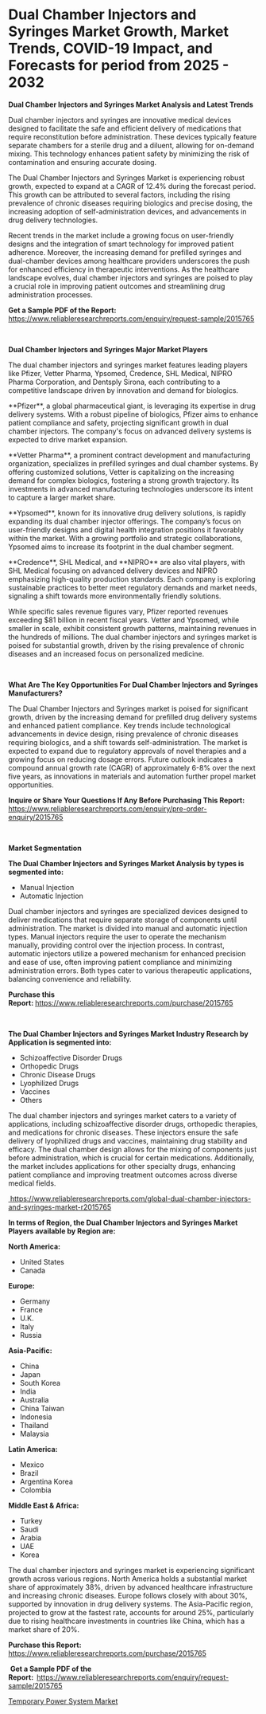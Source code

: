 <p><h1>Dual Chamber Injectors and Syringes Market Growth, Market Trends, COVID-19 Impact, and Forecasts for period from 2025 - 2032</h1></p><p><strong>Dual Chamber Injectors and Syringes Market Analysis and Latest Trends</strong></p>
<p><p>Dual chamber injectors and syringes are innovative medical devices designed to facilitate the safe and efficient delivery of medications that require reconstitution before administration. These devices typically feature separate chambers for a sterile drug and a diluent, allowing for on-demand mixing. This technology enhances patient safety by minimizing the risk of contamination and ensuring accurate dosing.</p><p>The Dual Chamber Injectors and Syringes Market is experiencing robust growth, expected to expand at a CAGR of 12.4% during the forecast period. This growth can be attributed to several factors, including the rising prevalence of chronic diseases requiring biologics and precise dosing, the increasing adoption of self-administration devices, and advancements in drug delivery technologies.</p><p>Recent trends in the market include a growing focus on user-friendly designs and the integration of smart technology for improved patient adherence. Moreover, the increasing demand for prefilled syringes and dual-chamber devices among healthcare providers underscores the push for enhanced efficiency in therapeutic interventions. As the healthcare landscape evolves, dual chamber injectors and syringes are poised to play a crucial role in improving patient outcomes and streamlining drug administration processes.</p></p>
<p><strong>Get a Sample PDF of the Report:&nbsp;</strong> <a href="https://www.reliableresearchreports.com/enquiry/request-sample/2015765?utm_campaign=2287&utm_medium=2&utm_source=Github&utm_content=ia&utm_term=29032025&utm_id=dual-chamber-injectors-and-syringes">https://www.reliableresearchreports.com/enquiry/request-sample/2015765</a></p>
<p>&nbsp;</p>
<p><strong>Dual Chamber Injectors and Syringes Major Market Players</strong></p>
<p><p>The dual chamber injectors and syringes market features leading players like Pfizer, Vetter Pharma, Ypsomed, Credence, SHL Medical, NIPRO Pharma Corporation, and Dentsply Sirona, each contributing to a competitive landscape driven by innovation and demand for biologics.</p><p>**Pfizer**, a global pharmaceutical giant, is leveraging its expertise in drug delivery systems. With a robust pipeline of biologics, Pfizer aims to enhance patient compliance and safety, projecting significant growth in dual chamber injectors. The company's focus on advanced delivery systems is expected to drive market expansion.</p><p>**Vetter Pharma**, a prominent contract development and manufacturing organization, specializes in prefilled syringes and dual chamber systems. By offering customized solutions, Vetter is capitalizing on the increasing demand for complex biologics, fostering a strong growth trajectory. Its investments in advanced manufacturing technologies underscore its intent to capture a larger market share.</p><p>**Ypsomed**, known for its innovative drug delivery solutions, is rapidly expanding its dual chamber injector offerings. The company’s focus on user-friendly designs and digital health integration positions it favorably within the market. With a growing portfolio and strategic collaborations, Ypsomed aims to increase its footprint in the dual chamber segment.</p><p>**Credence**, SHL Medical, and **NIPRO** are also vital players, with SHL Medical focusing on advanced delivery devices and NIPRO emphasizing high-quality production standards. Each company is exploring sustainable practices to better meet regulatory demands and market needs, signaling a shift towards more environmentally friendly solutions.</p><p>While specific sales revenue figures vary, Pfizer reported revenues exceeding $81 billion in recent fiscal years. Vetter and Ypsomed, while smaller in scale, exhibit consistent growth patterns, maintaining revenues in the hundreds of millions. The dual chamber injectors and syringes market is poised for substantial growth, driven by the rising prevalence of chronic diseases and an increased focus on personalized medicine.</p></p>
<p>&nbsp;</p>
<p><strong>What Are The Key Opportunities For Dual Chamber Injectors and Syringes Manufacturers?</strong></p>
<p><p>The Dual Chamber Injectors and Syringes market is poised for significant growth, driven by the increasing demand for prefilled drug delivery systems and enhanced patient compliance. Key trends include technological advancements in device design, rising prevalence of chronic diseases requiring biologics, and a shift towards self-administration. The market is expected to expand due to regulatory approvals of novel therapies and a growing focus on reducing dosage errors. Future outlook indicates a compound annual growth rate (CAGR) of approximately 6-8% over the next five years, as innovations in materials and automation further propel market opportunities.</p></p>
<p><strong>Inquire or Share Your Questions If Any Before Purchasing This Report:</strong> <a href="https://www.reliableresearchreports.com/enquiry/pre-order-enquiry/2015765?utm_campaign=2287&utm_medium=2&utm_source=Github&utm_content=ia&utm_term=29032025&utm_id=dual-chamber-injectors-and-syringes">https://www.reliableresearchreports.com/enquiry/pre-order-enquiry/2015765</a></p>
<p>&nbsp;</p>
<p><strong>Market Segmentation</strong></p>
<p><strong>The Dual Chamber Injectors and Syringes Market Analysis by types is segmented into:</strong></p>
<p><ul><li>Manual Injection</li><li>Automatic Injection</li></ul></p>
<p><p>Dual chamber injectors and syringes are specialized devices designed to deliver medications that require separate storage of components until administration. The market is divided into manual and automatic injection types. Manual injectors require the user to operate the mechanism manually, providing control over the injection process. In contrast, automatic injectors utilize a powered mechanism for enhanced precision and ease of use, often improving patient compliance and minimizing administration errors. Both types cater to various therapeutic applications, balancing convenience and reliability.</p></p>
<p><strong>Purchase this Report:&nbsp;</strong><a href="https://www.reliableresearchreports.com/purchase/2015765?utm_campaign=2287&utm_medium=2&utm_source=Github&utm_content=ia&utm_term=29032025&utm_id=dual-chamber-injectors-and-syringes">https://www.reliableresearchreports.com/purchase/2015765</a></p>
<p>&nbsp;</p>
<p><strong>The Dual Chamber Injectors and Syringes Market Industry Research by Application is segmented into:</strong></p>
<p><ul><li>Schizoaffective Disorder Drugs</li><li>Orthopedic Drugs</li><li>Chronic Disease Drugs</li><li>Lyophilized Drugs</li><li>Vaccines</li><li>Others</li></ul></p>
<p><p>The dual chamber injectors and syringes market caters to a variety of applications, including schizoaffective disorder drugs, orthopedic therapies, and medications for chronic diseases. These injectors ensure the safe delivery of lyophilized drugs and vaccines, maintaining drug stability and efficacy. The dual chamber design allows for the mixing of components just before administration, which is crucial for certain medications. Additionally, the market includes applications for other specialty drugs, enhancing patient compliance and improving treatment outcomes across diverse medical fields.</p></p>
<p><a href="https://www.reliableresearchreports.com/global-dual-chamber-injectors-and-syringes-market-r2015765?utm_campaign=2287&utm_medium=2&utm_source=Github&utm_content=ia&utm_term=29032025&utm_id=dual-chamber-injectors-and-syringes">&nbsp;https://www.reliableresearchreports.com/global-dual-chamber-injectors-and-syringes-market-r2015765</a></p>
<p><strong>In terms of Region, the Dual Chamber Injectors and Syringes Market Players available by Region are:</strong></p>
<p>
    <p> <strong> North America: </strong>
        <ul>
            <li>United States</li>
            <li>Canada</li>
        </ul>
        </p> 
    <p> <strong> Europe: </strong>
        <ul>
            <li>Germany</li>
            <li>France</li>
            <li>U.K.</li>
            <li>Italy</li>
            <li>Russia</li>
        </ul>
        </p> 
    <p> <strong> Asia-Pacific: </strong>
        <ul>
            <li>China</li>
            <li>Japan</li>
            <li>South Korea</li>
            <li>India</li>
            <li>Australia</li>
            <li>China Taiwan</li>
            <li>Indonesia</li>
            <li>Thailand</li>
            <li>Malaysia</li>
        </ul>
        </p> 
    <p> <strong> Latin America: </strong>
        <ul>
            <li>Mexico</li>
            <li>Brazil</li>
            <li>Argentina Korea</li>
            <li>Colombia</li>
        </ul>
        </p> 
    <p> <strong> Middle East & Africa: </strong>
        <ul>
            <li>Turkey</li>
            <li>Saudi</li>
            <li>Arabia</li>
            <li>UAE</li>
            <li>Korea</li>
        </ul>
    </p>
    </p>
<p><p>The dual chamber injectors and syringes market is experiencing significant growth across various regions. North America holds a substantial market share of approximately 38%, driven by advanced healthcare infrastructure and increasing chronic diseases. Europe follows closely with about 30%, supported by innovation in drug delivery systems. The Asia-Pacific region, projected to grow at the fastest rate, accounts for around 25%, particularly due to rising healthcare investments in countries like China, which has a market share of 20%.</p></p>
<p><strong>Purchase this Report: </strong><a href="https://www.reliableresearchreports.com/purchase/2015765?utm_campaign=2287&utm_medium=2&utm_source=Github&utm_content=ia&utm_term=29032025&utm_id=dual-chamber-injectors-and-syringes">https://www.reliableresearchreports.com/purchase/2015765</a></p>
<p>&nbsp;<strong>Get a Sample PDF of the Report:&nbsp;&nbsp;</strong><a href="https://www.reliableresearchreports.com/enquiry/request-sample/2015765?utm_campaign=2287&utm_medium=2&utm_source=Github&utm_content=ia&utm_term=29032025&utm_id=dual-chamber-injectors-and-syringes">https://www.reliableresearchreports.com/enquiry/request-sample/2015765</a></p>
<p><strong></strong></p>
<p><p><a href="https://github.com/edacruz6/Market-Research-Report-List-1/blob/main/temporary-power-system-market.md?utm_campaign=2287&utm_medium=2&utm_source=Github&utm_content=ia&utm_term=29032025&utm_id=dual-chamber-injectors-and-syringes">Temporary Power System Market</a></p></p>